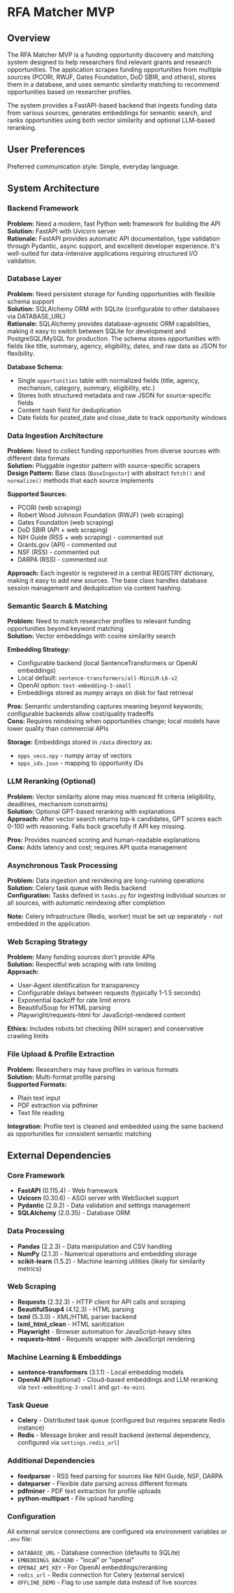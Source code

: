 # RFA Matcher MVP

## Overview

The RFA Matcher MVP is a funding opportunity discovery and matching system designed to help researchers find relevant grants and research opportunities. The application scrapes funding opportunities from multiple sources (PCORI, RWJF, Gates Foundation, DoD SBIR, and others), stores them in a database, and uses semantic similarity matching to recommend opportunities based on researcher profiles.

The system provides a FastAPI-based backend that ingests funding data from various sources, generates embeddings for semantic search, and ranks opportunities using both vector similarity and optional LLM-based reranking.

## User Preferences

Preferred communication style: Simple, everyday language.

## System Architecture

### Backend Framework
**Problem:** Need a modern, fast Python web framework for building the API  
**Solution:** FastAPI with Uvicorn server  
**Rationale:** FastAPI provides automatic API documentation, type validation through Pydantic, async support, and excellent developer experience. It's well-suited for data-intensive applications requiring structured I/O validation.

### Database Layer
**Problem:** Need persistent storage for funding opportunities with flexible schema support  
**Solution:** SQLAlchemy ORM with SQLite (configurable to other databases via DATABASE_URL)  
**Rationale:** SQLAlchemy provides database-agnostic ORM capabilities, making it easy to switch between SQLite for development and PostgreSQL/MySQL for production. The schema stores opportunities with fields like title, summary, agency, eligibility, dates, and raw data as JSON for flexibility.

**Database Schema:**
- Single `opportunities` table with normalized fields (title, agency, mechanism, category, summary, eligibility, etc.)
- Stores both structured metadata and raw JSON for source-specific fields
- Content hash field for deduplication
- Date fields for posted_date and close_date to track opportunity windows

### Data Ingestion Architecture
**Problem:** Need to collect funding opportunities from diverse sources with different data formats  
**Solution:** Pluggable ingestor pattern with source-specific scrapers  
**Design Pattern:** Base class (`BaseIngestor`) with abstract `fetch()` and `normalize()` methods that each source implements

**Supported Sources:**
- PCORI (web scraping)
- Robert Wood Johnson Foundation (RWJF) (web scraping)
- Gates Foundation (web scraping)
- DoD SBIR (API + web scraping)
- NIH Guide (RSS + web scraping) - commented out
- Grants.gov (API) - commented out
- NSF (RSS) - commented out
- DARPA (RSS) - commented out

**Approach:** Each ingestor is registered in a central REGISTRY dictionary, making it easy to add new sources. The base class handles database session management and deduplication via content hashing.

### Semantic Search & Matching
**Problem:** Need to match researcher profiles to relevant funding opportunities beyond keyword matching  
**Solution:** Vector embeddings with cosine similarity search  

**Embedding Strategy:**
- Configurable backend (local SentenceTransformers or OpenAI embeddings)
- Local default: `sentence-transformers/all-MiniLM-L6-v2`
- OpenAI option: `text-embedding-3-small`
- Embeddings stored as numpy arrays on disk for fast retrieval

**Pros:** Semantic understanding captures meaning beyond keywords; configurable backends allow cost/quality tradeoffs  
**Cons:** Requires reindexing when opportunities change; local models have lower quality than commercial APIs

**Storage:** Embeddings stored in `/data` directory as:
- `opps_vecs.npy` - numpy array of vectors
- `opps_ids.json` - mapping to opportunity IDs

### LLM Reranking (Optional)
**Problem:** Vector similarity alone may miss nuanced fit criteria (eligibility, deadlines, mechanism constraints)  
**Solution:** Optional GPT-based reranking with explanations  
**Approach:** After vector search returns top-k candidates, GPT scores each 0-100 with reasoning. Falls back gracefully if API key missing.

**Pros:** Provides nuanced scoring and human-readable explanations  
**Cons:** Adds latency and cost; requires API quota management

### Asynchronous Task Processing
**Problem:** Data ingestion and reindexing are long-running operations  
**Solution:** Celery task queue with Redis backend  
**Configuration:** Tasks defined in `tasks.py` for ingesting individual sources or all sources, with automatic reindexing after completion

**Note:** Celery infrastructure (Redis, worker) must be set up separately - not embedded in the application.

### Web Scraping Strategy
**Problem:** Many funding sources don't provide APIs  
**Solution:** Respectful web scraping with rate limiting  
**Approach:**
- User-Agent identification for transparency
- Configurable delays between requests (typically 1-1.5 seconds)
- Exponential backoff for rate limit errors
- BeautifulSoup for HTML parsing
- Playwright/requests-html for JavaScript-rendered content

**Ethics:** Includes robots.txt checking (NIH scraper) and conservative crawling limits

### File Upload & Profile Extraction
**Problem:** Researchers may have profiles in various formats  
**Solution:** Multi-format profile parsing  
**Supported Formats:**
- Plain text input
- PDF extraction via pdfminer
- Text file reading

**Integration:** Profile text is cleaned and embedded using the same backend as opportunities for consistent semantic matching

## External Dependencies

### Core Framework
- **FastAPI** (0.115.4) - Web framework
- **Uvicorn** (0.30.6) - ASGI server with WebSocket support
- **Pydantic** (2.9.2) - Data validation and settings management
- **SQLAlchemy** (2.0.35) - Database ORM

### Data Processing
- **Pandas** (2.2.3) - Data manipulation and CSV handling
- **NumPy** (2.1.3) - Numerical operations and embedding storage
- **scikit-learn** (1.5.2) - Machine learning utilities (likely for similarity metrics)

### Web Scraping
- **Requests** (2.32.3) - HTTP client for API calls and scraping
- **BeautifulSoup4** (4.12.3) - HTML parsing
- **lxml** (5.3.0) - XML/HTML parser backend
- **lxml_html_clean** - HTML sanitization
- **Playwright** - Browser automation for JavaScript-heavy sites
- **requests-html** - Requests wrapper with JavaScript rendering

### Machine Learning & Embeddings
- **sentence-transformers** (3.1.1) - Local embedding models
- **OpenAI API** (optional) - Cloud-based embeddings and LLM reranking via `text-embedding-3-small` and `gpt-4o-mini`

### Task Queue
- **Celery** - Distributed task queue (configured but requires separate Redis instance)
- **Redis** - Message broker and result backend (external dependency, configured via `settings.redis_url`)

### Additional Dependencies
- **feedparser** - RSS feed parsing for sources like NIH Guide, NSF, DARPA
- **dateparser** - Flexible date parsing across different formats
- **pdfminer** - PDF text extraction for profile uploads
- **python-multipart** - File upload handling

### Configuration
All external service connections are configured via environment variables or `.env` file:
- `DATABASE_URL` - Database connection (defaults to SQLite)
- `EMBEDDINGS_BACKEND` - "local" or "openai"
- `OPENAI_API_KEY` - For OpenAI embeddings/reranking
- `redis_url` - Redis connection for Celery (external service)
- `OFFLINE_DEMO` - Flag to use sample data instead of live sources